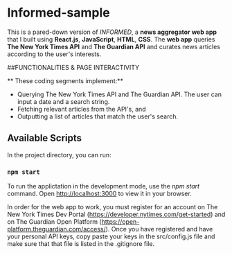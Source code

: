 # Informed-sample

This is a pared-down version of *INFORMED*, a **news aggregator web app** that I built using **React.js**, **JavaScript**, **HTML**, **CSS**. The **web app** queries **The New York Times API** and **The Guardian API** and curates news articles according to the user's interests.

##FUNCTIONALITIES & PAGE INTERACTIVITY

** These coding segments implement:**
- Querying The New York Times API and The Guardian API. The user can input a date and a search string.
- Fetching relevant articles from the API's, and 
- Outputting a list of articles that match the user's search.

## Available Scripts

In the project directory, you can run:

### `npm start`

To run the applictation in the development mode, use the *npm start* command.
Open [http://localhost:3000](http://localhost:3000) to view it in your browser.

In order for the web app to work, you must register for an account on The New York Times Dev Portal (https://developer.nytimes.com/get-started) and on The Guardian Open Platform (https://open-platform.theguardian.com/access/). Once you have registered and have your personal API keys, copy paste your keys in the src/config.js file and make sure that that file is listed in the .gitignore file.


